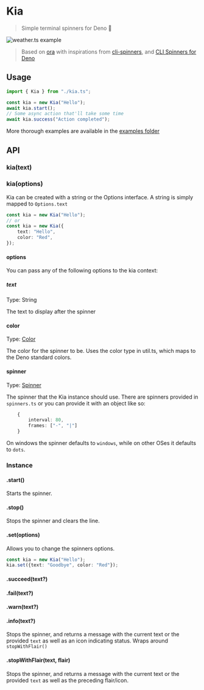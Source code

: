# Kia

> Simple terminal spinners for Deno 🦕

![weather.ts example](https://user-images.githubusercontent.com/4750998/81313185-710ac900-907f-11ea-9735-d623559d08f6.gif)

> Based on [ora](https://www.npmjs.com/package/ora) with inspirations from [cli-spinners](https://www.npmjs.com/package/cli-spinners), and [CLI Spinners for Deno](https://deno.land/x/cli_spinners/)

## Usage

```typescript
import { Kia } from "./kia.ts";

const kia = new Kia("Hello");
await kia.start();
// Some async action that'll take some time
await kia.success("Action completed");
```

More thorough examples are available in the [examples folder](https://github.com/HarryPeach/kia/tree/master/examples)

## API

### kia(text)

### kia(options)

Kia can be created with a string or the Options interface. A string is simply mapped to `Options.text`

```typescript
const kia = new Kia("Hello");
// or
const kia = new Kia({
	text: "Hello",
	color: "Red",
});
```

#### options

You can pass any of the following options to the kia context:

##### text

Type: String

The text to display after the spinner

#### color

Type: [Color](https://github.com/HarryPeach/kia/blob/8fb27cbd0bb4ef08ad26124d4a6e4f2ba2dc0c5c/util.ts#L6)

The color for the spinner to be. Uses the color type in util.ts, which maps to the Deno standard colors.

#### spinner

Type: [Spinner](https://github.com/HarryPeach/kia/blob/8fb27cbd0bb4ef08ad26124d4a6e4f2ba2dc0c5c/spinners.ts#L1)

The spinner that the Kia instance should use. There are spinners provided in ```spinners.ts``` or you can provide it with an object like so: 
```typescript
    {
        interval: 80,
        frames: ["-", "|"]
    }
```

On windows the spinner defaults to ```windows```, while on other OSes it defaults to ```dots```.

### Instance
#### .start()
Starts the spinner.

#### .stop()
Stops the spinner and clears the line.

#### .set(options)
Allows you to change the spinners options.
```typescript
const kia = new Kia("Hello");
kia.set({text: "Goodbye", color: "Red"});
```

#### .succeed(text?)
#### .fail(text?)
#### .warn(text?)
#### .info(text?)
Stops the spinner, and returns a message with the current text or the provided ```text``` as well as an icon indicating status. Wraps around ```stopWithFlair()```

#### .stopWithFlair(text, flair)
Stops the spinner, and returns a message with the current text or the provided ```text``` as well as the preceding flair/icon.
